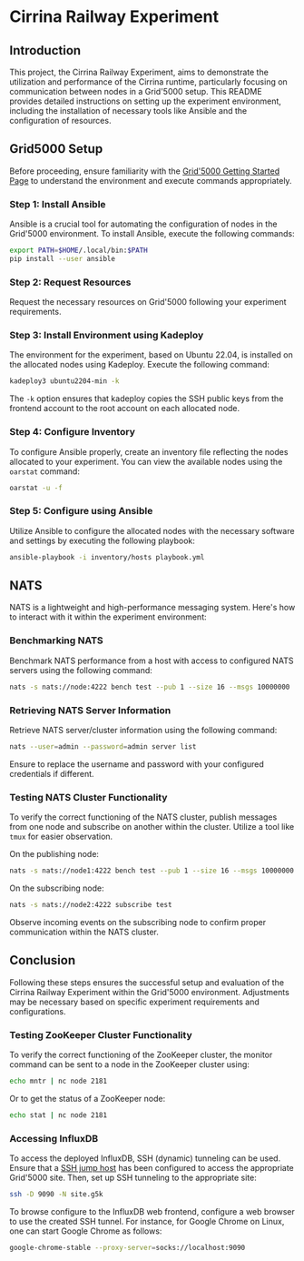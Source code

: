 # Cirrina Railway Experiment

## Introduction

This project, the Cirrina Railway Experiment, aims to demonstrate the utilization and performance of the Cirrina runtime, particularly focusing
on communication between nodes in a Grid'5000 setup. This README provides detailed instructions on setting up the experiment environment,
including the installation of necessary tools like Ansible and the configuration of resources.

## Grid5000 Setup

Before proceeding, ensure familiarity with the [Grid'5000 Getting Started Page](https://www.grid5000.fr/w/Getting_Started) to understand the
environment and execute commands appropriately.

### Step 1: Install Ansible

Ansible is a crucial tool for automating the configuration of nodes in the Grid'5000 environment. To install Ansible, execute the following
commands:

```bash
export PATH=$HOME/.local/bin:$PATH
pip install --user ansible
```

### Step 2: Request Resources

Request the necessary resources on Grid'5000 following your experiment requirements.

### Step 3: Install Environment using Kadeploy

The environment for the experiment, based on Ubuntu 22.04, is installed on the allocated nodes using Kadeploy. Execute the following command:

```bash
kadeploy3 ubuntu2204-min -k
```

The `-k` option ensures that kadeploy copies the SSH public keys from the frontend account to the root account on each allocated node.

### Step 4: Configure Inventory

To configure Ansible properly, create an inventory file reflecting the nodes allocated to your experiment. You can view the available nodes
using the `oarstat` command:

```bash
oarstat -u -f
```

### Step 5: Configure using Ansible

Utilize Ansible to configure the allocated nodes with the necessary software and settings by executing the following playbook:

```bash
ansible-playbook -i inventory/hosts playbook.yml
```

## NATS

NATS is a lightweight and high-performance messaging system. Here's how to interact with it within the experiment environment:

### Benchmarking NATS

Benchmark NATS performance from a host with access to configured NATS servers using the following command:

```bash
nats -s nats://node:4222 bench test --pub 1 --size 16 --msgs 10000000
```

### Retrieving NATS Server Information

Retrieve NATS server/cluster information using the following command:

```bash
nats --user=admin --password=admin server list
```

Ensure to replace the username and password with your configured credentials if different.

### Testing NATS Cluster Functionality

To verify the correct functioning of the NATS cluster, publish messages from one node and subscribe on another within the cluster. Utilize a
tool like `tmux` for easier observation.

On the publishing node:

```bash
nats -s nats://node1:4222 bench test --pub 1 --size 16 --msgs 10000000
```

On the subscribing node:

```bash
nats -s nats://node2:4222 subscribe test
```

Observe incoming events on the subscribing node to confirm proper communication within the NATS cluster.

## Conclusion

Following these steps ensures the successful setup and evaluation of the Cirrina Railway Experiment within the Grid'5000 environment.
Adjustments may be necessary based on specific experiment requirements and configurations.

### Testing ZooKeeper Cluster Functionality

To verify the correct functioning of the ZooKeeper cluster, the monitor command can be sent to a node in the ZooKeeper cluster using:

```bash
echo mntr | nc node 2181
```

Or to get the status of a ZooKeeper node:

```bash
echo stat | nc node 2181
```

### Accessing InfluxDB

To access the deployed InfluxDB, SSH (dynamic) tunneling can be used. Ensure that a
[SSH jump host](https://www.grid5000.fr/w/Getting_Started#Recommended_tips_and_tricks_for_an_efficient_use_of_Grid.275000) has been configured
to access the appropriate Grid'5000 site. Then, set up SSH tunneling to the appropriate site:

```bash
ssh -D 9090 -N site.g5k
```

To browse configure to the InfluxDB web frontend, configure a web browser to use the created SSH tunnel. For instance, for Google Chrome on
Linux, one can start Google Chrome as follows:

```bash
google-chrome-stable --proxy-server=socks://localhost:9090
```
